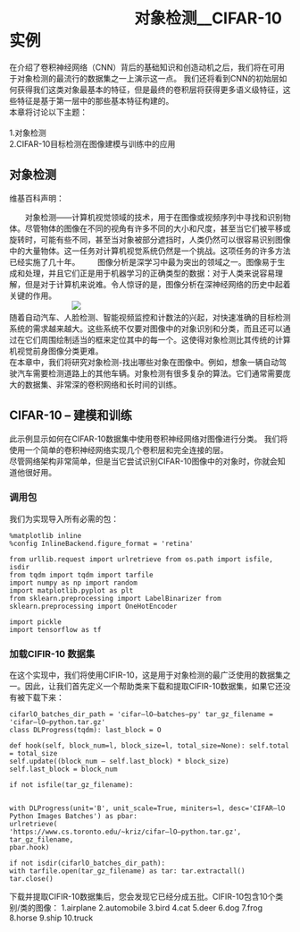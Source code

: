 # &emsp;&emsp;&emsp;&emsp;&emsp;&emsp;&emsp;&emsp;对象检测__CIFAR-10实例
在介绍了卷积神经网络（CNN）背后的基础知识和创造动机之后，我们将在可用于对象检测的最流行的数据集之一上演示这一点。 我们还将看到CNN的初始层如何获得我们这类对象最基本的特征，但是最终的卷积层将获得更多语义级特征，这些特征是基于第一层中的那些基本特征构建的。<br>
本章将讨论以下主题：<br>
<br>
1.对象检测<br>
2.CIFAR-10目标检测在图像建模与训练中的应用<br>
## 对象检测
维基百科声明：

&emsp;&emsp;对象检测——计算机视觉领域的技术，用于在图像或视频序列中寻找和识别物体。尽管物体的图像在不同的视角有许多不同的大小和尺度，甚至当它们被平移或旋转时，可能有些不同，甚至当对象被部分遮挡时，人类仍然可以很容易识别图像中的大量物体。这一任务对计算机视觉系统仍然是一个挑战。这项任务的许多方法已经实施了几十年。
&emsp;&emsp;图像分析是深学习中最为突出的领域之一。图像易于生成和处理，并且它们正是用于机器学习的正确类型的数据：对于人类来说容易理解，但是对于计算机来说难。令人惊讶的是，图像分析在深神经网络的历史中起着关键的作用。<br>
&emsp;&emsp;&emsp;&emsp;&emsp;&emsp;&emsp;&emsp;![](https://github.com/computeryanjiusheng2018/infodlt/blob/master/content/chapter08/chapter08_image/1.jpg) <br>
随着自动汽车、人脸检测、智能视频监控和计数法的兴起，对快速准确的目标检测系统的需求越来越大。这些系统不仅要对图像中的对象识别和分类，而且还可以通过在它们周围绘制适当的框来定位其中的每一个。这使得对象检测比其传统的计算机视觉前身图像分类更难。<br>
在本章中，我们将研究对象检测-找出哪些对象在图像中。例如，想象一辆自动驾驶汽车需要检测道路上的其他车辆。对象检测有很多复杂的算法。它们通常需要庞大的数据集、非常深的卷积网络和长时间的训练。
## CIFAR-10 – 建模和训练
此示例显示如何在CIFAR-10数据集中使用卷积神经网络对图像进行分类。 我们将使用一个简单的卷积神经网络实现几个卷积层和完全连接的层。<br>
尽管网络架构非常简单，但是当它尝试识别CIFAR-10图像中的对象时，你就会知道他很好用。
### 调用包
我们为实现导入所有必需的包：
```
%matplotlib inline
%config InlineBackend.figure_format = 'retina'

from urllib.request import urlretrieve from os.path import isfile, isdir
from tqdm import tqdm import tarfile
import numpy as np import random
import matplotlib.pyplot as plt
from sklearn.preprocessing import LabelBinarizer from sklearn.preprocessing import OneHotEncoder

import pickle
import tensorflow as tf
```
### 加载CIFIR-10 数据集
在这个实现中，我们将使用CIFIR-10，这是用于对象检测的最广泛使用的数据集之一。因此，让我们首先定义一个帮助类来下载和提取CIFIR-10数据集，如果它还没有被下载下来：
```
cifarlO_batches_dir_path = 'cifar–lO–batches–py' tar_gz_filename = 'cifar–lO–python.tar.gz'
class DLProgress(tqdm): last_block = O

def hook(self, block_num=l, block_size=l, total_size=None): self.total = total_size
self.update((block_num – self.last_block) * block_size) self.last_block = block_num

if not isfile(tar_gz_filename):
 

with DLProgress(unit='B', unit_scale=True, miniters=l, desc='CIFAR–lO Python Images Batches') as pbar:
urlretrieve(
'https://www.cs.toronto.edu/~kriz/cifar–lO–python.tar.gz', tar_gz_filename,
pbar.hook)

if not isdir(cifarlO_batches_dir_path):
with tarfile.open(tar_gz_filename) as tar: tar.extractall()
tar.close()

```
下载并提取CIFIR-10数据集后，您会发现它已经分成五批。CIFIR-10包含10个类别/类的图像：
1.airplane 
2.automobile 
3.bird
4.cat 
5.deer 
6.dog 
7.frog 
8.horse 
9.ship 
10.truck

